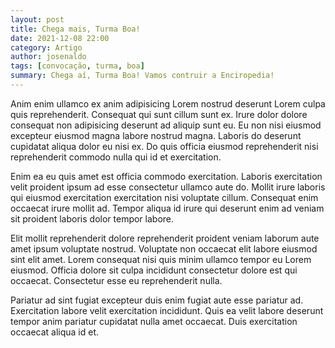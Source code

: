 ```yaml
---
layout: post
title: Chega mais, Turma Boa!
date: 2021-12-08 22:00
category: Artigo
author: josenaldo
tags: [convocação, turma, boa]
summary: Chega aí, Turma Boa! Vamos contruir a Enciropedia!
---
```

Anim enim ullamco ex anim adipisicing Lorem nostrud deserunt Lorem culpa quis reprehenderit. Consequat qui sunt cillum sunt ex. Irure dolor dolore consequat non adipisicing deserunt ad aliquip sunt eu. Eu non nisi eiusmod excepteur eiusmod magna labore nostrud magna. Laboris do deserunt cupidatat aliqua dolor eu nisi ex. Do quis officia eiusmod reprehenderit nisi reprehenderit commodo nulla qui id et exercitation.

<!-- more -->

Enim ea eu quis amet est officia commodo exercitation. Laboris exercitation velit proident ipsum ad esse consectetur ullamco aute do. Mollit irure laboris qui eiusmod exercitation exercitation nisi voluptate cillum. Consequat enim occaecat irure mollit ad. Tempor aliqua id irure qui deserunt enim ad veniam sit proident laboris dolor tempor labore.

Elit mollit reprehenderit dolore reprehenderit proident veniam laborum aute amet ipsum voluptate nostrud. Voluptate non occaecat elit labore eiusmod sint elit amet. Lorem consequat nisi quis minim ullamco tempor eu Lorem eiusmod. Officia dolore sit culpa incididunt consectetur dolore est qui occaecat. Consectetur esse eu reprehenderit nulla.

Pariatur ad sint fugiat excepteur duis enim fugiat aute esse pariatur ad. Exercitation labore velit exercitation incididunt. Quis ea velit labore deserunt tempor anim pariatur cupidatat nulla amet occaecat. Duis exercitation occaecat aliqua id et.